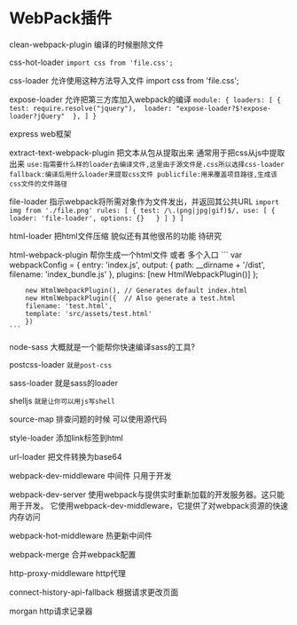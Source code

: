 # WebPack插件

clean-webpack-plugin 
    编译的时候删除文件

css-hot-loader
    ```
        import css from 'file.css';
    ```

css-loader
    允许使用这种方法导入文件
    import css from 'file.css';

expose-loader
    允许把第三方库加入webpack的编译
    ```
        module: {
            loaders: [
                { 
                    test: require.resolve("jquery"), 
                    loader: "expose-loader?$!expose-loader?jQuery" 
                },
            ]
        }
    ```

express
    web框架

extract-text-webpack-plugin
    把文本从包从提取出来
    通常用于把css从js中提取出来
    ```
        use:指需要什么样的loader去编译文件,这里由于源文件是.css所以选择css-loader
        fallback:编译后用什么loader来提取css文件
        publicfile:用来覆盖项目路径,生成该css文件的文件路径
    ```

file-loader
    指示webpack将所需对象作为文件发出，并返回其公共URL
    ```
        import img from './file.png'
        rules: [
        {
            test: /\.(png|jpg|gif)$/,
            use: [
            {
                loader: 'file-loader',
                options: {}  
            }
            ]
        }
        ]
    ```

html-loader
    把html文件压缩
    貌似还有其他很吊的功能 待研究

html-webpack-plugin
    帮你生成一个html文件
    或者 多个入口
    ```
        var webpackConfig = {
            entry: 'index.js',
            output: {
                path: __dirname + '/dist',
                filename: 'index_bundle.js'
            },
            plugins: [new HtmlWebpackPlugin()]
        };

        new HtmlWebpackPlugin(), // Generates default index.html
        new HtmlWebpackPlugin({  // Also generate a test.html
        filename: 'test.html',
        template: 'src/assets/test.html'
        })
    ```

node-sass
    大概就是一个能帮你快速编译sass的工具?

postcss-loader
    ```
        就是post-css
    ```

sass-loader
    就是sass的loader

shelljs
    ```
        就是让你可以用js写shell
    ```

source-map
    排查问题的时候 可以使用源代码

style-loader
    添加link标签到html

url-loader
    把文件转换为base64

webpack-dev-middleware
    中间件
    只用于开发

webpack-dev-server
    使用webpack与提供实时重新加载的开发服务器。这只能用于开发。
    它使用webpack-dev-middleware，它提供了对webpack资源的快速内存访问

webpack-hot-middleware
    热更新中间件

webpack-merge
    合并webpack配置

http-proxy-middleware
    http代理

connect-history-api-fallback
    根据请求更改页面

morgan
    http请求记录器
    